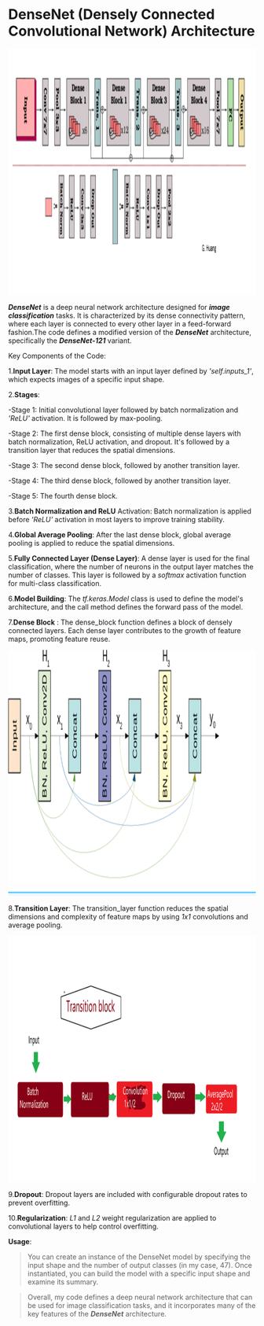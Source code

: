 # DenseNet (Densely Connected Convolutional Network) Architecture

<img src="https://github.com/Mukhriddin19980901/DenseNet/blob/main/dense.png" width="1000" height="500" />


***DenseNet*** is a deep neural network architecture designed for ***image classification*** tasks. It is characterized by its dense connectivity pattern, where each layer is connected to every other layer in a feed-forward fashion.The code defines a modified version of the ***DenseNet*** architecture, specifically the ***DenseNet-121*** variant.

Key Components of the Code:

1.**Input Layer**: The model starts with an input layer defined by *'self.inputs_1'*, which expects images of a specific input shape.

2.**Stages**:

-Stage 1: Initial convolutional layer followed by batch normalization and *'ReLU'* activation. It is followed by max-pooling.

-Stage 2: The first dense block, consisting of multiple dense layers with batch normalization, ReLU activation, and dropout. It's followed by a transition layer that reduces the spatial dimensions.

-Stage 3: The second dense block, followed by another transition layer.

-Stage 4: The third dense block, followed by another transition layer.

-Stage 5: The fourth dense block.

3.**Batch Normalization and ReLU** Activation: Batch normalization is applied before *'ReLU'* activation in most layers to improve training stability.

4.**Global Average Pooling**: After the last dense block, global average pooling is applied to reduce the spatial dimensions.

5.**Fully Connected Layer (Dense Layer)**: A dense layer is used for the final classification, where the number of neurons in the output layer matches the number of classes. This layer is followed by a *softmax* activation function for multi-class classification.

6.**Model Building**: The *tf.keras.Model* class is used to define the model's architecture, and the call method defines the forward pass of the model.

7.**Dense Block** : The dense_block function defines a block of densely connected layers. Each dense layer contributes to the growth of feature maps, promoting feature reuse.


 <img src="https://github.com/Mukhriddin19980901/DenseNet/blob/main/denseblock.png" width="1000" height="500" />
 

8.**Transition Layer**: The transition_layer function reduces the spatial dimensions and complexity of feature maps by using *1x1* convolutions and average pooling.


<img src="https://github.com/Mukhriddin19980901/DenseNet/blob/main/transitionb.png" width="1000" height="500" />


9.**Dropout**: Dropout layers are included with configurable dropout rates to prevent overfitting.

10.**Regularization**: *L1* and *L2* weight regularization are applied to convolutional layers to help control overfitting.

**Usage**:

>You can create an instance of the DenseNet model by specifying the input shape and the number of output classes (in my case, 47). Once instantiated, you can build the model with a specific input shape and examine its summary.

>Overall, my code defines a deep neural network architecture that can be used for image classification tasks, and it incorporates many of the key features of the ***DenseNet*** architecture.
